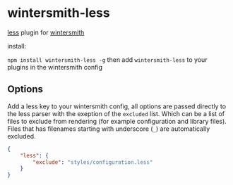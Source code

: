 
# wintersmith-less

[less](http://lesscss.org) plugin for [wintersmith](https://github.com/jnordberg/wintersmith)

install:

`npm install wintersmith-less -g`
then add `wintersmith-less` to your plugins in the wintersmith config


## Options

Add a less key to your wintersmith config, all options are passed directly to the less parser with the exeption of the `excluded` list. Which can be a list of files to exclude from rendering (for example configuration and library files). Files that has filenames starting with underscore (`_`) are automatically excluded.

```json
{
	"less": {
		"exclude": "styles/configuration.less"
	}
}
```

